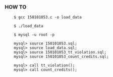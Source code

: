 ### HOW TO

		$ gcc 150101053.c -o load_data

		$ ./load_data

		$ mysql -u root -p

		mysql> source 150101053.sql;
		mysql> source load_data.sql;
		mysql> source 150101053_tt_violation.sql;
		mysql> source 150101053_count_credits.sql;

		mysql> call tt_violation();
		mysql> call count_credits();
